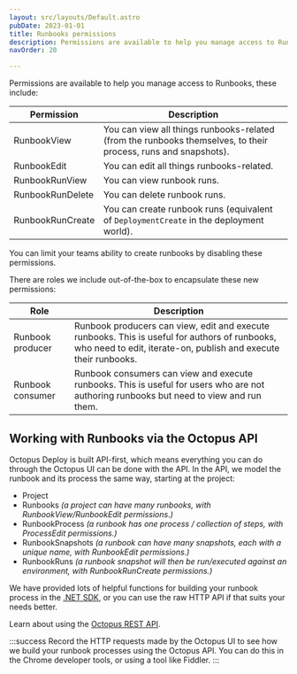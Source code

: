 ```yaml
---
layout: src/layouts/Default.astro
pubDate: 2023-01-01
title: Runbooks permissions
description: Permissions are available to help you manage access to Runbooks.
navOrder: 20

---
```


Permissions are available to help you manage access to Runbooks, these include:

| Permission  | Description |
| ------------- | ------------- |
| RunbookView  | You can view all things runbooks-related (from the runbooks themselves, to their process, runs and snapshots). |
| RunbookEdit  | You can edit all things runbooks-related. |
| RunbookRunView  | You can view runbook runs. |
| RunbookRunDelete  | You can delete runbook runs. |
| RunbookRunCreate  | You can create runbook runs (equivalent of `DeploymentCreate` in the deployment world). |

You can limit your teams ability to create runbooks by disabling these permissions.

There are roles we include out-of-the-box to encapsulate these new permissions:

| Role | Description |
| ------------- | ------------- |
| Runbook producer | Runbook producers can view, edit and execute runbooks. This is useful for authors of runbooks, who need to edit, iterate-on, publish and execute their runbooks. |
| Runbook consumer | Runbook consumers can view and execute runbooks. This is useful for users who are not authoring runbooks but need to view and run them. |

## Working with Runbooks via the Octopus API

Octopus Deploy is built API-first, which means everything you can do through the Octopus UI can be done with the API. In the API, we model the runbook and its process the same way, starting at the project:

- Project
- Runbooks _(a project can have many runbooks, with RunbookView/RunbookEdit permissions.)_
- RunbookProcess _(a runbook has one process / collection of steps, with ProcessEdit permissions.)_
- RunbookSnapshots _(a runbook can have many snapshots, each with a unique name, with RunbookEdit permissions.)_
- RunbookRuns _(a runbook snapshot will then be run/executed against an environment, with RunbookRunCreate permissions.)_

We have provided lots of helpful functions for building your runbook process in the [.NET SDK](/docs/octopus-rest-api/octopus.client/), or you can use the raw HTTP API if that suits your needs better.

Learn about using the [Octopus REST API](/docs/octopus-rest-api/).

:::success
Record the HTTP requests made by the Octopus UI to see how we build your runbook processes using the Octopus API. You can do this in the Chrome developer tools, or using a tool like Fiddler.
:::
